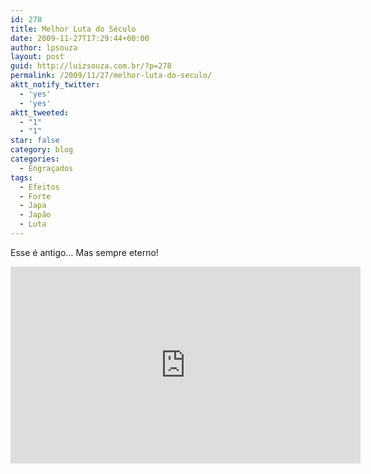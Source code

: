 ```yaml
---
id: 278
title: Melhor Luta do Século
date: 2009-11-27T17:29:44+00:00
author: lpsouza
layout: post
guid: http://luizsouza.com.br/?p=278
permalink: /2009/11/27/melhor-luta-do-seculo/
aktt_notify_twitter:
  - 'yes'
  - 'yes'
aktt_tweeted:
  - "1"
  - "1"
star: false
category: blog
categories:
  - Engraçados
tags:
  - Efeitos
  - Forte
  - Japa
  - Japão
  - Luta
---
```

Esse é antigo... Mas sempre eterno!

<iframe width="560" height="315" src="https://www.youtube-nocookie.com/embed/NDQV6bBV-sc" frameborder="0" allow="accelerometer; autoplay; encrypted-media; gyroscope; picture-in-picture" allowfullscreen></iframe>
